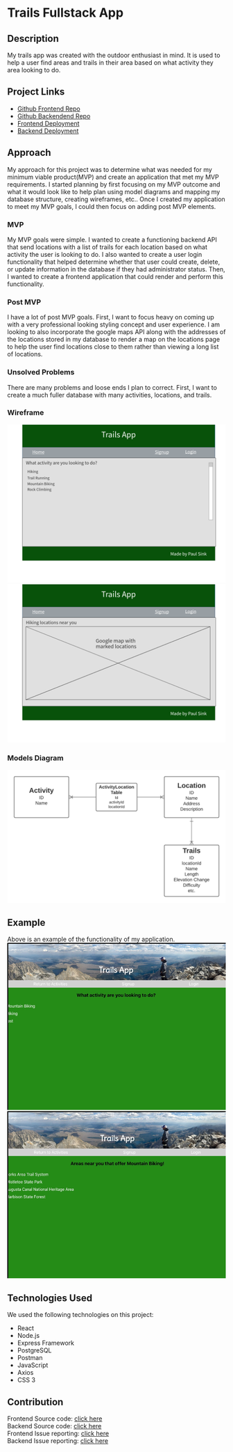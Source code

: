 # Trails Fullstack App

## Description  

My trails app was created with the outdoor enthusiast in mind. It is used to help a user find areas and trails in their area based on what activity they area looking to do.


## Project Links

* [Github Frontend Repo](https://github.com/PaulDSink/activity-app-frontend)
* [Github Backendend Repo](https://github.com/PaulDSink/activity-app-api)
* [Frontend Deployment]()
* [Backend Deployment](https://trails-app-api.herokuapp.com/)

## Approach  

My approach for this project was to determine what was needed for my minimum viable product(MVP) and create an application that met my MVP requirements. I started planning by first focusing on my MVP outcome and what it would look like to help plan using model diagrams and mapping my database structure, creating wireframes, etc.. Once I created my application to meet my MVP goals, I could then focus on adding post MVP elements.

### MVP

My MVP goals were simple. I wanted to create a functioning backend API that send locations with a list of trails for each location based on what activity the user is looking to do. I also wanted to create a user login functionality that helped determine whether that user could create, delete, or update information in  the database if they had administrator status. Then, I wanted to create a frontend application that could render and perform this functionality.

### Post MVP  

I have a lot of post MVP goals. First, I want to focus heavy on coming up with a very professional looking styling concept and user experience. I am looking to also incorporate the google maps API along with the addresses of the locations stored in my database to render a map on the locations page to help the user find locations close to them rather than viewing a long list of locations.

### Unsolved Problems  

There are many problems and loose ends I plan to correct. First, I want to create a much fuller database with many activities, locations, and trails.

### Wireframe  
![Homepage Wireframe](homepage-wireframe.png)
![Locations Wireframe](locations-wireframe.png)

### Models Diagram
![Diagram](./ModelsDiagram.png)

## Example  

Above is an example of the functionality of my application.
![HomePage](home.jpg)
![HomePage](locations.jpg)

## Technologies Used  

We used the following technologies on this project:
* React
* Node.js
* Express Framework
* PostgreSQL
* Postman
* JavaScript
* Axios
* CSS 3


## Contribution  

Frontend Source code: [click here](https://github.com/PaulDSink/activity-app-frontend)  
Backend Source code: [click here](https://github.com/PaulDSink/activity-app-api)  
Frontend Issue reporting: [click here](https://github.com/PaulDSink/activity-app-frontend/issues)  
Backend Issue reporting: [click here](https://github.com/PaulDSink/activity-app-api/issues)  